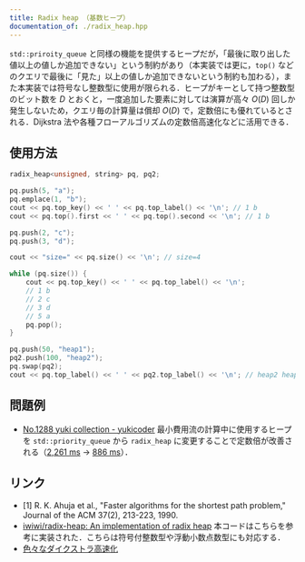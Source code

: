 ```yaml
---
title: Radix heap （基数ヒープ）
documentation_of: ./radix_heap.hpp
---
```


`std::priroity_queue` と同様の機能を提供するヒープだが，「最後に取り出した値以上の値しか追加できない」という制約があり（本実装では更に，`top()` などのクエリで最後に「見た」以上の値しか追加できないという制約も加わる），また本実装では符号なし整数型に使用が限られる．ヒープがキーとして持つ整数型のビット数を $D$ とおくと，一度追加した要素に対しては演算が高々 $O(D)$ 回しか発生しないため，クエリ毎の計算量は償却 $O(D)$ で，定数倍にも優れているとされる．Dijkstra 法や各種フローアルゴリズムの定数倍高速化などに活用できる．

## 使用方法

```cpp
radix_heap<unsigned, string> pq, pq2;

pq.push(5, "a");
pq.emplace(1, "b");
cout << pq.top_key() << ' ' << pq.top_label() << '\n'; // 1 b
cout << pq.top().first << ' ' << pq.top().second << '\n'; // 1 b

pq.push(2, "c");
pq.push(3, "d");

cout << "size=" << pq.size() << '\n'; // size=4

while (pq.size()) {
    cout << pq.top_key() << ' ' << pq.top_label() << '\n';
    // 1 b
    // 2 c
    // 3 d
    // 5 a
    pq.pop();
}

pq.push(50, "heap1");
pq2.push(100, "heap2");
pq.swap(pq2);
cout << pq.top_label() << ' ' << pq2.top_label() << '\n'; // heap2 heap1
```

## 問題例

- [No.1288 yuki collection - yukicoder](https://yukicoder.me/problems/no/1288) 最小費用流の計算中に使用するヒープを `std::priority_queue` から `radix_heap` に変更することで定数倍が改善される（[2,261 ms](https://yukicoder.me/submissions/696945) → [886 ms](https://yukicoder.me/submissions/696946)）．

## リンク

- [1] R. K. Ahuja et al., "Faster algorithms for the shortest path problem,"
      Journal of the ACM 37(2), 213-223, 1990.
- [iwiwi/radix-heap: An implementation of radix heap](https://github.com/iwiwi/radix-heap) 本コードはこちらを参考に実装された．こちらは符号付整数型や浮動小数点数型にも対応する．
- [色々なダイクストラ高速化](https://www.slideshare.net/yosupo/ss-46612984)
